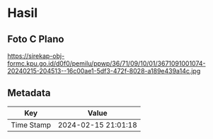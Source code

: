 # Hasil

## Foto C Plano

https://sirekap-obj-formc.kpu.go.id/d0f0/pemilu/ppwp/36/71/09/10/01/3671091001074-20240215-204513--16c00ae1-5df3-472f-8028-a189e439a14c.jpg


## Metadata

| Key        | Value               |
| ---------- | ------------------- |
| Time Stamp | 2024-02-15 21:01:18 |



